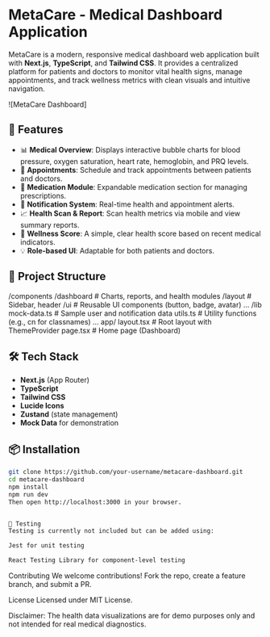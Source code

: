 # MetaCare - Medical Dashboard Application

MetaCare is a modern, responsive medical dashboard web application built with **Next.js**, **TypeScript**, and **Tailwind CSS**. It provides a centralized platform for patients and doctors to monitor vital health signs, manage appointments, and track wellness metrics with clean visuals and intuitive navigation.

![MetaCare Dashboard]

## 🚀 Features

- 📊 **Medical Overview**: Displays interactive bubble charts for blood pressure, oxygen saturation, heart rate, hemoglobin, and PRQ levels.
- 📅 **Appointments**: Schedule and track appointments between patients and doctors.
- 💊 **Medication Module**: Expandable medication section for managing prescriptions.
- 🔔 **Notification System**: Real-time health and appointment alerts.
- 📈 **Health Scan & Report**: Scan health metrics via mobile and view summary reports.
- 🎯 **Wellness Score**: A simple, clear health score based on recent medical indicators.
- 💡 **Role-based UI**: Adaptable for both patients and doctors.

## 📁 Project Structure

/components
/dashboard # Charts, reports, and health modules
/layout # Sidebar, header
/ui # Reusable UI components (button, badge, avatar)
...
/lib
mock-data.ts # Sample user and notification data
utils.ts # Utility functions (e.g., cn for classnames)
...
app/
layout.tsx # Root layout with ThemeProvider
page.tsx # Home page (Dashboard)

## 🛠️ Tech Stack

- **Next.js** (App Router)
- **TypeScript**
- **Tailwind CSS**
- **Lucide Icons**
- **Zustand** (state management)
- **Mock Data** for demonstration

## 📦 Installation

```bash
git clone https://github.com/your-username/metacare-dashboard.git
cd metacare-dashboard
npm install
npm run dev
Then open http://localhost:3000 in your browser.


🧪 Testing
Testing is currently not included but can be added using:

Jest for unit testing

React Testing Library for component-level testing
```

Contributing
We welcome contributions! Fork the repo, create a feature branch, and submit a PR.

License
Licensed under MIT License.

Disclaimer: The health data visualizations are for demo purposes only and not intended for real medical diagnostics.
